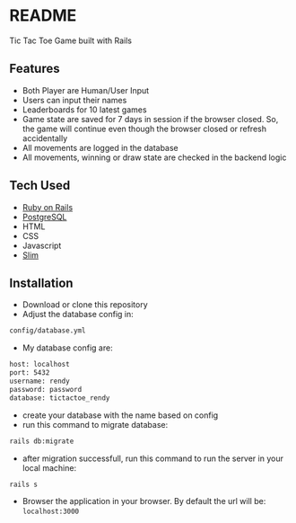 # README

Tic Tac Toe Game built with Rails

## Features
- Both Player are Human/User Input
- Users can input their names
- Leaderboards for 10 latest games
- Game state are saved for 7 days in session if the browser closed. So, the game will continue even though the browser closed or refresh accidentally
- All movements are logged in the database
- All movements, winning or draw state are checked in the backend logic

## Tech Used
- [Ruby on Rails](https://rubyonrails.org/)
- [PostgreSQL](https://www.postgresql.org/)
- HTML
- CSS
- Javascript
- [Slim](https://slim-template.github.io/)

## Installation
- Download or clone this repository
- Adjust the database config in:
```sh
config/database.yml
```
- My database config are:
```sh
host: localhost
port: 5432
username: rendy
password: password
database: tictactoe_rendy
```
- create your database with the name based on config
- run this command to migrate database:
```sh
rails db:migrate
```
- after migration successfull, run this command to run the server in your local machine:
```sh
rails s
```
- Browser the application in your browser. By default the url will be: <code>localhost:3000</code>